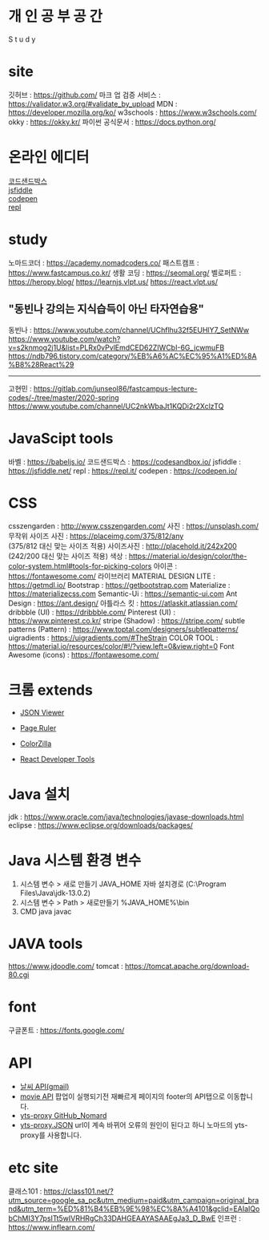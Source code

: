# 개 인 공 부 공 간

S t u d y

# site

깃허브 : https://github.com/
마크 업 검증 서비스 : https://validator.w3.org/#validate_by_upload
MDN : https://developer.mozilla.org/ko/
w3schools : https://www.w3schools.com/
okky : https://okky.kr/
파이썬 공식문서 : https://docs.python.org/

# 온라인 에디터

[코드샌드박스](https://codesandbox.io/index2)  
[jsfiddle](https://jsfiddle.net/)  
[codepen](https://codepen.io/)  
[repl](https://repl.it/)

# study

노마드코더 : https://academy.nomadcoders.co/
패스트캠프 : https://www.fastcampus.co.kr/
생활 코딩 : https://seomal.org/
벨로퍼트 : https://heropy.blog/
https://learnjs.vlpt.us/
https://react.vlpt.us/

## "동빈나 강의는 지식습득이 아닌 타자연습용"

동빈나 : https://www.youtube.com/channel/UChflhu32f5EUHlY7_SetNWw
https://www.youtube.com/watch?v=s2knmog2j1U&list=PLRx0vPvlEmdCED62ZIWCbI-6G_jcwmuFB
https://ndb796.tistory.com/category/%EB%A6%AC%EC%95%A1%ED%8A%B8%28React%29

---

고현민 : https://gitlab.com/junseol86/fastcampus-lecture-codes/-/tree/master/2020-spring
https://www.youtube.com/channel/UC2nkWbaJt1KQDi2r2XclzTQ

# JavaScipt tools

바벨 : https://babeljs.io/
코드샌드박스 : https://codesandbox.io/
jsfiddle : https://jsfiddle.net/
repl : https://repl.it/
codepen : https://codepen.io/

# CSS

csszengarden : http://www.csszengarden.com/
사진 : https://unsplash.com/
무작위 사이즈 사진 : https://placeimg.com/375/812/any  
(375/812 대신 맞는 사이즈 적용)
사이즈사진 : http://placehold.it/242x200
(242/200 대신 맞는 사이즈 적용)
색상 : https://material.io/design/color/the-color-system.html#tools-for-picking-colors
아이콘 : https://fontawesome.com/
라이브러리
MATERIAL DESIGN LITE : https://getmdl.io/
Bootstrap : https://getbootstrap.com
Materialize : https://materializecss.com
Semantic-Ui : https://semantic-ui.com
Ant Design : https://ant.design/
아틀라스 킷 : https://atlaskit.atlassian.com/
dribbble (UI) : https://dribbble.com/
Pinterest (UI) : https://www.pinterest.co.kr/
stripe (Shadow) : https://stripe.com/
subtle patterns (Pattern) : https://www.toptal.com/designers/subtlepatterns/
uigradients : https://uigradients.com/#TheStrain
COLOR TOOL : https://material.io/resources/color/#!/?view.left=0&view.right=0
Font Awesome (icons) : https://fontawesome.com/

# 크롬 extends

- [JSON Viewer](https://chrome.google.com/webstore/detail/json-viewer/gbmdgpbipfallnflgajpaliibnhdgobh?hl=ko)

- [Page Ruler](https://chrome.google.com/webstore/detail/page-ruler-redux/giejhjebcalaheckengmchjekofhhmal)

- [ColorZilla](https://chrome.google.com/webstore/detail/colorzilla/bhlhnicpbhignbdhedgjhgdocnmhomnp?hl=en)

- [React Developer Tools](https://chrome.google.com/webstore/detail/react-developer-tools/fmkadmapgofadopljbjfkapdkoienihi?hl=ko)

# Java 설치

jdk : https://www.oracle.com/java/technologies/javase-downloads.html
eclipse : https://www.eclipse.org/downloads/packages/

# Java 시스템 환경 변수

1. 시스템 변수 > 새로 만들기
   JAVA_HOME
   자바 설치경로 (C:\Program Files\Java\jdk-13.0.2)
2. 시스템 변수 > Path > 새로만들기
   %JAVA_HOME%\bin
3. CMD
   java
   javac

# JAVA tools

https://www.jdoodle.com/
tomcat : https://tomcat.apache.org/download-80.cgi

# font

구글폰트 : https://fonts.google.com/

# API

- [날씨 API(gmail)](https://openweathermap.org/api)
- [movie API](https://yts.mx/)
  팝업이 실행되기전 재빠르게 페이지의 footer의 API탭으로 이동합니다.
- [yts-proxy GitHub_Nomard](https://github.com/serranoarevalo/yts-proxy)
- [yts-proxy.JSON](https://yts-proxy.now.sh/list_movies.json)
  url이 계속 바뀌어 오류의 원인이 된다고 하니 노마드의 yts-proxy를 사용합니다.

# etc site

클래스101 : https://class101.net/?utm_source=google_sa_pc&utm_medium=paid&utm_campaign=original_brand&utm_term=%ED%81%B4%EB%9E%98%EC%8A%A4101&gclid=EAIaIQobChMI3Y7psITt5wIVRHRgCh33DAHGEAAYASAAEgJa3_D_BwE
인프런 : https://www.inflearn.com/
